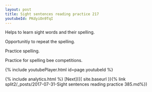 ```yaml
---
layout: post
title: Sight sentences reading practice 217
youtubeId: PKdyiOn9TqI
---
```

 
 
Helps to learn sight words and their spelling.

Opportunitiy to repeat the spelling. 

Practice spelling. 
 
Practice for spelling bee competitions. 
 
{% include youtubePlayer.html id=page.youtubeId %}
 
 
{% include analytics.html %} 
[Next]({{ site.baseurl }}{% link  split2/_posts/2017-07-31-Sight sentences reading practice 385.md%})
 
